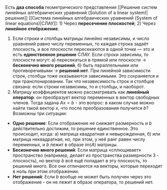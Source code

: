 Есть **два способа** геометрического представления [[Решение систем линейных алгебраических уравнений (Solution of a linear system)|решения]] [[Система линейных алгебраических уравнений (System of linear equations)|СЛАУ]]: 1) Через **пересечение плоскостей**; 2) Через **линейное отображение**.

1. Если строки и столбцы матрицы линейно независимы, и число уравнений равно числу переменных, то каждая строка задаёт плоскость, и все плоскости пересекаются в одной точке — это и есть **единственное решение** СЛАУ.
   Если строки зависимы, то плоскости могут: а) пересекаться в прямой или плоскости $\rightarrow$ **бесконечно много решений**, б) быть параллельными или противоречивыми $\rightarrow$ **решений нет**.
   При линейной зависимости строк, столбцы тоже оказываются зависимыми. Это сохраняется и при транспонировании. Так что независимость строк и столбцов связана: если строки независимы, то и столбцы, и наоборот.
2. Матрицу коэффициентов можно рассматривать как **линейный оператор**: он преобразует вектор переменных в вектор свободных членов. Тогда задача $Ax=b$ - это вопрос: в каком случае можно найти такой вектор $x$, что после преобразования получится $b$? Возможны три ситуации:
- **Одно решение**: Если отображение не снижает размерность и $b$ действительно достижим, то решение единственное. Это происходит, когда: a) матрица квадратная и невырожденная, б) или матрица неквадратная, но, при этом, у неё ранг равен числу переменных, и $b$ лежит в образе $\text{im}(A)$ матрицы.
- **Бесконечно много решений**: Если матрица «сплющивает» пространство (например, делает из пространства размерности 3 - плоскость), но вектор $b$ всё ещё попадает в эту плоскость, то решений много. Все они отличаются на векторы, которые переходят в ноль при этом отображении.
- **Нет решений**: Если $b$ вообще не может быть получен через это отображение - он не лежит в образе оператора, то решений нет.